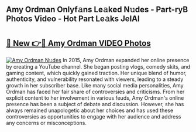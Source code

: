 ## Amy Ordman Onlyf𝚊ns Le𝚊ked N𝚞des - Part-ryB Photos Video - Hot Part Le𝚊ks JeIAl

# <h2><a href="http://ab30661.deff.icu/?id=Amy+Ordman">🔗 New 👉🔴 Amy Ordman VIDEO Photos</a></h2>

[![Amy Ordman N𝚞des](https://i.imgur.com/rIISA9y.gif)](http://ab30661.deff.icu/?id=Amy+Ordman)
In 2015, Amy Ordman expanded her online presence by creating a YouTube channel. She began posting vlogs, comedy skits, and gaming content, which quickly gained traction. Her unique blend of humor, authenticity, and vulnerability resonated with viewers, leading to a steady growth in her subscriber base. Like many social media personalities, Amy Ordman has faced her fair share of controversies and criticisms. From her explicit content to her involvement in various feuds, Amy Ordman's online presence has been a subject of debate and discussion. However, she has always remained unapologetic about her choices and has used these controversies as opportunities to engage with her audience and address any concerns or misconceptions.
